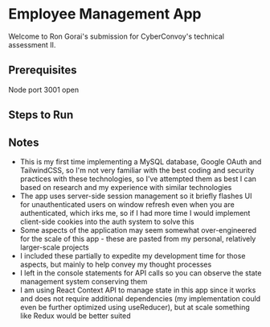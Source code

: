 # Employee Management App

Welcome to Ron Gorai's submission for CyberConvoy's technical assessment II.

## Prerequisites

Node
port 3001 open

## Steps to Run


## Notes
- This is my first time implementing a MySQL database, Google OAuth and TailwindCSS, so I'm not very familiar with the best coding and security practices with these technologies, so I've attempted them as best I can based on research and my experience with similar technologies
- The app uses server-side session management so it briefly flashes UI for unauthenticated users on window refresh even when you are authenticated, which irks me, so if I had more time I would implement client-side cookies into the auth system to solve this
- Some aspects of the application may seem somewhat over-engineered for the scale of this app - these are pasted from my personal, relatively larger-scale projects
- I included these partially to expedite my development time for those aspects, but mainly to help convey my thought processes
- I left in the console statements for API calls so you can observe the state management system conserving them
- I am using React Context API to manage state in this app since it works and does not require additional dependencies (my implementation could even be further optimized using useReducer), but at scale something like Redux would be better suited
